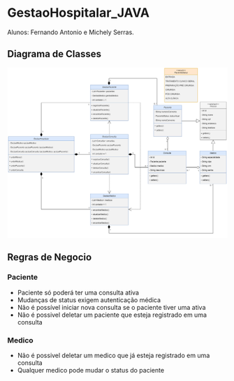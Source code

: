 # GestaoHospitalar_JAVA
Alunos: Fernando Antonio e Michely Serras. <br>
## Diagrama de Classes
![diagrama](https://github.com/nandoant/GestaoHospitalar_JAVA/blob/main/DiagramaDeClasses.png?raw=true)
## Regras de Negocio
### Paciente
- Paciente só poderá ter uma consulta ativa <br>
- Mudanças de status exigem autenticação médica <br>
- Não é possível iniciar nova consulta se o paciente tiver uma ativa <br>
- Não é possivel deletar um paciente que esteja registrado em uma consulta<br>
### Medico 
- Não é possivel deletar um medico que já esteja registrado em uma consulta<br>
- Qualquer medico pode mudar o status do paciente <br>
